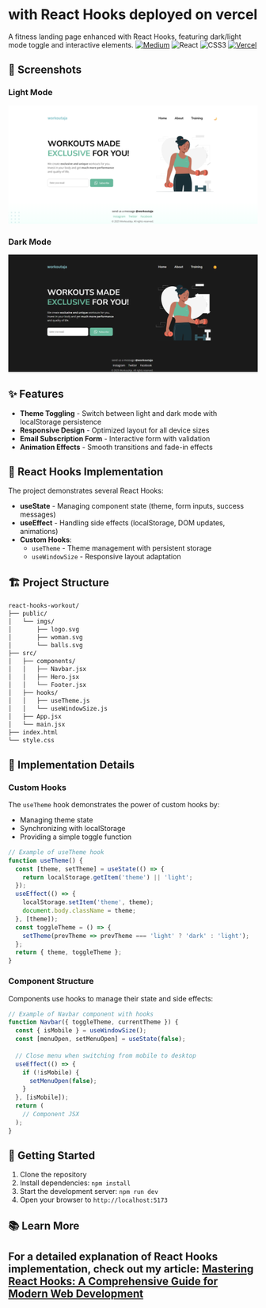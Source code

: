# with React Hooks deployed on vercel 

A fitness landing page enhanced with React Hooks, featuring dark/light mode toggle and interactive elements.
[![Medium](https://img.shields.io/badge/Medium-12100E?style=for-the-badge&logo=medium&logoColor=white)](https://bit.ly/3Stx0RP)
![React](https://img.shields.io/badge/react-%2320232a.svg?style=for-the-badge&logo=react&logoColor=%2361DAFB)
![CSS3](https://img.shields.io/badge/css3-%231572B6.svg?style=for-the-badge&logo=css3&logoColor=white)
[![Vercel](https://img.shields.io/badge/vercel-%23000000.svg?style=for-the-badge&logo=vercel&logoColor=white)](https://neo-1.vercel.app/)
## 📱 Screenshots
### Light Mode
![Light Mode](lightmode_screenshot.png)
### Dark Mode
![Dark Mode](darkmode_screenshot.png)
## ✨ Features
- **Theme Toggling** - Switch between light and dark mode with localStorage persistence
- **Responsive Design** - Optimized layout for all device sizes
- **Email Subscription Form** - Interactive form with validation
- **Animation Effects** - Smooth transitions and fade-in effects
## 🔧 React Hooks Implementation
The project demonstrates several React Hooks:
- **useState** - Managing component state (theme, form inputs, success messages)
- **useEffect** - Handling side effects (localStorage, DOM updates, animations)
- **Custom Hooks**:
  - `useTheme` - Theme management with persistent storage
  - `useWindowSize` - Responsive layout adaptation
## 🏗️ Project Structure
```
react-hooks-workout/
├── public/
│   └── imgs/
│       ├── logo.svg
│       ├── woman.svg
│       └── balls.svg
├── src/
│   ├── components/
│   │   ├── Navbar.jsx
│   │   ├── Hero.jsx
│   │   └── Footer.jsx
│   ├── hooks/
│   │   ├── useTheme.js
│   │   └── useWindowSize.js
│   ├── App.jsx
│   └── main.jsx
├── index.html
└── style.css
```
## 📝 Implementation Details
### Custom Hooks
The `useTheme` hook demonstrates the power of custom hooks by:
- Managing theme state
- Synchronizing with localStorage
- Providing a simple toggle function
```jsx
// Example of useTheme hook
function useTheme() {
  const [theme, setTheme] = useState(() => {
    return localStorage.getItem('theme') || 'light';
  });
  useEffect(() => {
    localStorage.setItem('theme', theme);
    document.body.className = theme;
  }, [theme]);
  const toggleTheme = () => {
    setTheme(prevTheme => prevTheme === 'light' ? 'dark' : 'light');
  };
  return { theme, toggleTheme };
}
```
### Component Structure
Components use hooks to manage their state and side effects:
```jsx
// Example of Navbar component with hooks
function Navbar({ toggleTheme, currentTheme }) {
  const { isMobile } = useWindowSize();
  const [menuOpen, setMenuOpen] = useState(false);
  
  // Close menu when switching from mobile to desktop
  useEffect(() => {
    if (!isMobile) {
      setMenuOpen(false);
    }
  }, [isMobile]);
  return (
    // Component JSX
  );
}
```
## 🚀 Getting Started
1. Clone the repository
2. Install dependencies: `npm install`
3. Start the development server: `npm run dev`
4. Open your browser to `http://localhost:5173`
## 📚 Learn More
For a detailed explanation of React Hooks implementation, check out my article:
[Mastering React Hooks: A Comprehensive Guide for Modern Web Development](https://bit.ly/3Stx0RP)
---
